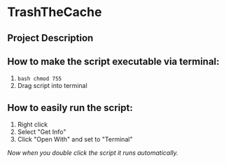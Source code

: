 # TrashTheCache

## Project Description

## How to make the script executable via terminal:

1. `bash chmod 755 `
2. Drag script into terminal

## How to easily run the script:

1. Right click
2. Select "Get Info"
3. Click "Open With" and set to "Terminal"

<em>Now when you double click the script it runs automatically.</em>

